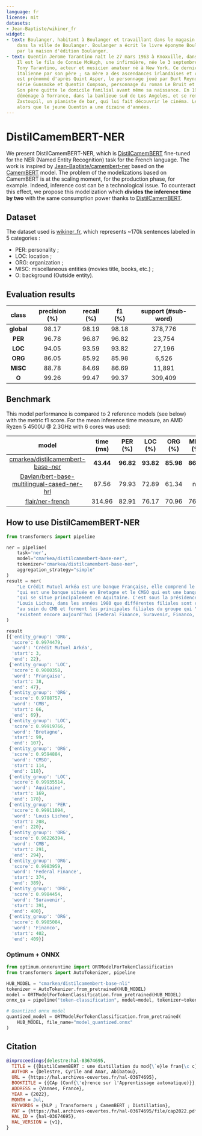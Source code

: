 ```yaml
---
language: fr
license: mit
datasets:
- Jean-Baptiste/wikiner_fr
widget:
- text: Boulanger, habitant à Boulanger et travaillant dans le magasin Boulanger situé
    dans la ville de Boulanger. Boulanger a écrit le livre éponyme Boulanger édité
    par la maison d'édition Boulanger.
- text: Quentin Jerome Tarantino naît le 27 mars 1963 à Knoxville, dans le Tennessee.
    Il est le fils de Connie McHugh, une infirmière, née le 3 septembre 1946, et de
    Tony Tarantino, acteur et musicien amateur né à New York. Ce dernier est d'origine
    italienne par son père ; sa mère a des ascendances irlandaises et cherokees. Il
    est prénommé d'après Quint Asper, le personnage joué par Burt Reynolds dans la
    série Gunsmoke et Quentin Compson, personnage du roman Le Bruit et la Fureur.
    Son père quitte le domicile familial avant même sa naissance. En 1965, sa mère
    déménage à Torrance, dans la banlieue sud de Los Angeles, et se remarie avec Curtis
    Zastoupil, un pianiste de bar, qui lui fait découvrir le cinéma. Le couple divorce
    alors que le jeune Quentin a une dizaine d'années.
---
```

DistilCamemBERT-NER
===================

We present DistilCamemBERT-NER, which is [DistilCamemBERT](https://huggingface.co/cmarkea/distilcamembert-base) fine-tuned for the NER (Named Entity Recognition) task for the French language. The work is inspired by [Jean-Baptiste/camembert-ner](https://huggingface.co/Jean-Baptiste/camembert-ner) based on the [CamemBERT](https://huggingface.co/camembert-base) model. The problem of the modelizations based on CamemBERT is at the scaling moment, for the production phase, for example. Indeed, inference cost can be a technological issue. To counteract this effect, we propose this modelization which **divides the inference time by two** with the same consumption power thanks to [DistilCamemBERT](https://huggingface.co/cmarkea/distilcamembert-base).

Dataset
-------

The dataset used is [wikiner_fr](https://huggingface.co/datasets/Jean-Baptiste/wikiner_fr), which represents ~170k sentences labeled in 5 categories :
* PER: personality ;
* LOC: location ;
* ORG: organization ;
* MISC: miscellaneous entities (movies title, books, etc.) ;
* O: background (Outside entity).
 
Evaluation results
------------------

| **class**      | **precision (%)** | **recall (%)** | **f1 (%)** | **support (#sub-word)** |
| :------------: | :---------------: | :------------: | :--------: | :---------------------: |
| **global**     | 98.17             | 98.19          | 98.18      | 378,776                 |
| **PER**        | 96.78             | 96.87          | 96.82      | 23,754                  |
| **LOC**        | 94.05             | 93.59          | 93.82      | 27,196                  |
| **ORG**        | 86.05             | 85.92          | 85.98      | 6,526                   |
| **MISC**       | 88.78             | 84.69          | 86.69      | 11,891                  |
| **O**          | 99.26             | 99.47          | 99.37      | 309,409                 |

Benchmark
---------

This model performance is compared to 2 reference models (see below) with the metric f1 score. For the mean inference time measure, an AMD Ryzen 5 4500U @ 2.3GHz with 6 cores was used:

| **model**                                                                                                         | **time (ms)** | **PER (%)** | **LOC (%)** | **ORG (%)** | **MISC (%)**  | **O (%)** |
| :---------------------------------------------------------------------------------------------------------------: | :-----------: | :---------: | :---------: | :---------: | :-----------: | :-------: |
| [cmarkea/distilcamembert-base-ner](https://huggingface.co/cmarkea/distilcamembert-base-ner)                       | **43.44** | **96.82** | **93.82** | **85.98** | **86.69** | **99.37** |
| [Davlan/bert-base-multilingual-cased-ner-hrl](https://huggingface.co/Davlan/bert-base-multilingual-cased-ner-hrl) | 87.56  | 79.93 | 72.89 | 61.34 | n/a   | 96.04 |
| [flair/ner-french](https://huggingface.co/flair/ner-french)                                                       | 314.96 | 82.91 | 76.17 | 70.96 | 76.29 | 97.65 |

How to use DistilCamemBERT-NER
------------------------------

```python
from transformers import pipeline

ner = pipeline(
    task='ner',
    model="cmarkea/distilcamembert-base-ner",
    tokenizer="cmarkea/distilcamembert-base-ner",
    aggregation_strategy="simple"
)
result = ner(
    "Le Crédit Mutuel Arkéa est une banque Française, elle comprend le CMB "
    "qui est une banque située en Bretagne et le CMSO qui est une banque "
    "qui se situe principalement en Aquitaine. C'est sous la présidence de "
    "Louis Lichou, dans les années 1980 que différentes filiales sont créées "
    "au sein du CMB et forment les principales filiales du groupe qui "
    "existent encore aujourd'hui (Federal Finance, Suravenir, Financo, etc.)."
)

result
[{'entity_group': 'ORG',
  'score': 0.9974479,
  'word': 'Crédit Mutuel Arkéa',
  'start': 3,
  'end': 22},
 {'entity_group': 'LOC',
  'score': 0.9000358,
  'word': 'Française',
  'start': 38,
  'end': 47},
 {'entity_group': 'ORG',
  'score': 0.9788757,
  'word': 'CMB',
  'start': 66,
  'end': 69},
 {'entity_group': 'LOC',
  'score': 0.99919766,
  'word': 'Bretagne',
  'start': 99,
  'end': 107},
 {'entity_group': 'ORG',
  'score': 0.9594884,
  'word': 'CMSO',
  'start': 114,
  'end': 118},
 {'entity_group': 'LOC',
  'score': 0.99935514,
  'word': 'Aquitaine',
  'start': 169,
  'end': 178},
 {'entity_group': 'PER',
  'score': 0.99911094,
  'word': 'Louis Lichou',
  'start': 208,
  'end': 220},
 {'entity_group': 'ORG',
  'score': 0.96226394,
  'word': 'CMB',
  'start': 291,
  'end': 294},
 {'entity_group': 'ORG',
  'score': 0.9983959,
  'word': 'Federal Finance',
  'start': 374,
  'end': 389},
 {'entity_group': 'ORG',
  'score': 0.9984454,
  'word': 'Suravenir',
  'start': 391,
  'end': 400},
 {'entity_group': 'ORG',
  'score': 0.9985084,
  'word': 'Financo',
  'start': 402,
  'end': 409}]
```

### Optimum + ONNX
```python
from optimum.onnxruntime import ORTModelForTokenClassification
from transformers import AutoTokenizer, pipeline

HUB_MODEL = "cmarkea/distilcamembert-base-nli"
tokenizer = AutoTokenizer.from_pretrained(HUB_MODEL)
model = ORTModelForTokenClassification.from_pretrained(HUB_MODEL)
onnx_qa = pipeline("token-classification", model=model, tokenizer=tokenizer)

# Quantized onnx model
quantized_model = ORTModelForTokenClassification.from_pretrained(
    HUB_MODEL, file_name="model_quantized.onnx"
)
```

Citation
--------
```bibtex
@inproceedings{delestre:hal-03674695,
  TITLE = {{DistilCamemBERT : une distillation du mod{\`e}le fran{\c c}ais CamemBERT}},
  AUTHOR = {Delestre, Cyrile and Amar, Abibatou},
  URL = {https://hal.archives-ouvertes.fr/hal-03674695},
  BOOKTITLE = {{CAp (Conf{\'e}rence sur l'Apprentissage automatique)}},
  ADDRESS = {Vannes, France},
  YEAR = {2022},
  MONTH = Jul,
  KEYWORDS = {NLP ; Transformers ; CamemBERT ; Distillation},
  PDF = {https://hal.archives-ouvertes.fr/hal-03674695/file/cap2022.pdf},
  HAL_ID = {hal-03674695},
  HAL_VERSION = {v1},
}
```